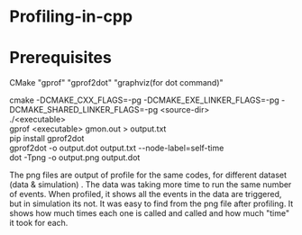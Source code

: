 # Profiling-in-cpp  

# Prerequisites 
CMake "gprof" "gprof2dot" "graphviz(for dot command)"  

cmake -DCMAKE_CXX_FLAGS=-pg -DCMAKE_EXE_LINKER_FLAGS=-pg -DCMAKE_SHARED_LINKER_FLAGS=-pg &lt;source-dir&gt;   
./&lt;executable&gt;    
gprof &lt;executable&gt; gmon.out &gt; output.txt    
pip install gprof2dot    
gprof2dot -o output.dot output.txt --node-label=self-time    
dot -Tpng -o output.png output.dot   


The png files are output of profile  for the same codes, for different dataset (data & simulation) . The data was taking more time to run the same number of events. When profiled, it shows all the events in the data are triggered, but in simulation its not. It was easy to find from the png file after profiling. It shows how much times each one is called and called and how much "time"  it took for each.
